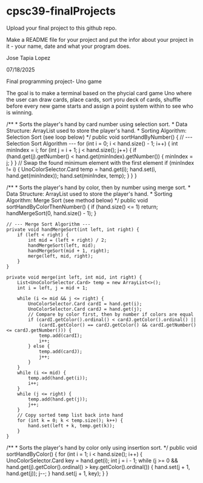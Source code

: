 # cpsc39-finalProjects

Upload your final project to this github repo.

Make a README file for your project and put the infor about your project in it - your name, date and what your program does.

Jose Tapia Lopez

07/18/2025

Final programming project- Uno game

The goal is to make a terminal based on the phycial card game Uno where the user can draw cards, place cards, 
sort yoru deck of cards, shuffle before every new game starts and assign a point system within to see who is winning. 



 /**
     * Sorts the player's hand by card number using selection sort.
     * Data Structure: ArrayList used to store the player's hand.
     * Sorting Algorithm: Selection Sort (see loop below)
     */
    public void sortHandByNumber() {
        // --- Selection Sort Algorithm ---
        for (int i = 0; i < hand.size() - 1; i++) {
            int minIndex = i;
            for (int j = i + 1; j < hand.size(); j++) {
                if (hand.get(j).getNumber() < hand.get(minIndex).getNumber()) {
                    minIndex = j;
                }
            }
            // Swap the found minimum element with the first element
            if (minIndex != i) {
                UnoColorSelector.Card temp = hand.get(i);
                hand.set(i, hand.get(minIndex));
                hand.set(minIndex, temp);
            }
        }
    }



/**
     * Sorts the player's hand by color, then by number using merge sort.
     * Data Structure: ArrayList used to store the player's hand.
     * Sorting Algorithm: Merge Sort (see method below)
     */
    public void sortHandByColorThenNumber() {
        if (hand.size() <= 1) return;
        handMergeSort(0, hand.size() - 1);
    }

    // --- Merge Sort Algorithm ---
    private void handMergeSort(int left, int right) {
        if (left < right) {
            int mid = (left + right) / 2;
            handMergeSort(left, mid);
            handMergeSort(mid + 1, right);
            merge(left, mid, right);
        }
    }

    private void merge(int left, int mid, int right) {
        List<UnoColorSelector.Card> temp = new ArrayList<>();
        int i = left, j = mid + 1;

        while (i <= mid && j <= right) {
            UnoColorSelector.Card cardI = hand.get(i);
            UnoColorSelector.Card cardJ = hand.get(j);
            // Compare by color first, then by number if colors are equal
            if (cardI.getColor().ordinal() < cardJ.getColor().ordinal() ||
                (cardI.getColor() == cardJ.getColor() && cardI.getNumber() <= cardJ.getNumber())) {
                temp.add(cardI);
                i++;
            } else {
                temp.add(cardJ);
                j++;
            }
        }
        while (i <= mid) {
            temp.add(hand.get(i));
            i++;
        }
        while (j <= right) {
            temp.add(hand.get(j));
            j++;
        }
        // Copy sorted temp list back into hand
        for (int k = 0; k < temp.size(); k++) {
            hand.set(left + k, temp.get(k));
        }
    }



   /**
     * Sorts the player's hand by color only using insertion sort.
     */
    public void sortHandByColor() {
        for (int i = 1; i < hand.size(); i++) {
            UnoColorSelector.Card key = hand.get(i);
            int j = i - 1;
            while (j >= 0 && hand.get(j).getColor().ordinal() > key.getColor().ordinal()) {
                hand.set(j + 1, hand.get(j));
                j--;
            }
            hand.set(j + 1, key);
        }
    }